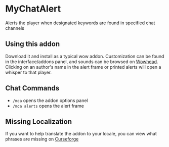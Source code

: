 # MyChatAlert

Alerts the player when designated keywords are found in specified chat channels

## Using this addon

Download it and install as a typical wow addon. Customization can be found in the interface/addons panel, and sounds can be browsed on [Wowhead](https://classic.wowhead.com/sounds). Clicking on an author's name in the alert frame or printed alerts will open a whisper to that player.

## Chat Commands

- `/mca` opens the addon options panel
- `/mca alerts` opens the alert frame

## Missing Localization

If you want to help translate the addon to your locale, you can view what phrases are missing on [Curseforge](https://www.curseforge.com/wow/addons/mychatalert/localization)
